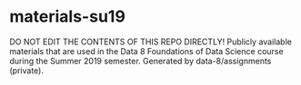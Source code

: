 # materials-su19
DO NOT EDIT THE CONTENTS OF THIS REPO DIRECTLY! Publicly available materials that are used in the Data 8 Foundations of Data Science course during the Summer 2019 semester. Generated by data-8/assignments (private).
